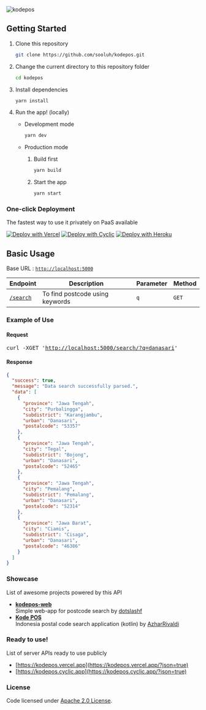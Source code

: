 ![kodepos](https://socialify.git.ci/sooluh/kodepos/image?description=1&descriptionEditable=Indonesian%20postal%20code%20search%20API%20by%20place%20name%2C%20village%20or%20city.&font=Raleway&forks=1&issues=1&logo=https%3A%2F%2Fraw.githubusercontent.com%2Ftwitter%2Ftwemoji%2Fmaster%2Fassets%2Fsvg%2F1f4ee.svg&name=1&owner=1&pattern=Charlie%20Brown&pulls=1&stargazers=1&theme=Dark)

## Getting Started

1. Clone this repository

   ```bash
   git clone https://github.com/sooluh/kodepos.git
   ```

2. Change the current directory to this repository folder

   ```bash
   cd kodepos
   ```

3. Install dependencies

   ```bash
   yarn install
   ```

4. Run the app! (locally)

   - Development mode

     ```bash
     yarn dev
     ```

   - Production mode

     1. Build first

        ```bash
        yarn build
        ```

     2. Start the app

        ```bash
        yarn start
        ```

### One-click Deployment

The fastest way to use it privately on PaaS available

[![Deploy with Vercel](https://vercel.com/button)](https://vercel.com/new/clone?repository-url=https%3A%2F%2Fgithub.com%2Fsooluh%2Fkodepos%2Ftree%2Fmain)
[![Deploy with Cyclic](https://ik.imagekit.io/sooluh/cyclic.svg)](https://app.cyclic.sh/#/join/sooluh)
[![Deploy with Heroku](https://www.herokucdn.com/deploy/button.svg)](https://heroku.com/deploy?template=https%3A%2F%2Fgithub.com%2Fsooluh%2Fkodepos)

## Basic Usage

Base URL : [`http://localhost:5000`](https://kodepos.vercel.app)

| Endpoint                                       | Description                     | Parameter | Method |
| ---------------------------------------------- | ------------------------------- | --------- | ------ |
| [`/search`](https://kodepos.vercel.app/search) | To find postcode using keywords | `q`       | `GET`  |

### Example of Use

#### Request

<pre>
curl -XGET '<a href="https://kodepos.vercel.app/search/?q=danasari">http://localhost:5000/search/?q=danasari</a>'
</pre>

#### Response

```json
{
  "success": true,
  "message": "Data search successfully parsed.",
  "data": [
    {
      "province": "Jawa Tengah",
      "city": "Purbalingga",
      "subdistrict": "Karangjambu",
      "urban": "Danasari",
      "postalcode": "53357"
    },
    {
      "province": "Jawa Tengah",
      "city": "Tegal",
      "subdistrict": "Bojong",
      "urban": "Danasari",
      "postalcode": "52465"
    },
    {
      "province": "Jawa Tengah",
      "city": "Pemalang",
      "subdistrict": "Pemalang",
      "urban": "Danasari",
      "postalcode": "52314"
    },
    {
      "province": "Jawa Barat",
      "city": "Ciamis",
      "subdistrict": "Cisaga",
      "urban": "Danasari",
      "postalcode": "46386"
    }
  ]
}
```

### Showcase

List of awesome projects powered by this API

- [**kodepos-web**](https://github.com/dotslashf/kodepos-web)<br>
  Simple web-app for postcode search by [dotslashf](https://github.com/dotslashf)
- [**Kode POS**](https://github.com/AzharRivaldi/Kode-POS-Indonesia)<br>
  Indonesia postal code search application (kotlin) by [AzharRivaldi](https://github.com/AzharRivaldi)

### Ready to use!

List of server APIs ready to use publicly

- [https://kodepos.vercel.app](https://kodepos.vercel.app/?json=true)
- [https://kodepos.cyclic.app](https://kodepos.cyclic.app/?json=true)

### License

Code licensed under [Apache 2.0 License](https://github.com/sooluh/kodepos/blob/main/LICENSE).
